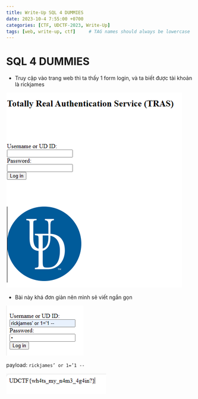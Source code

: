 ```yaml
---
title: Write-Up SQL 4 DUMMIES
date: 2023-10-4 7:55:00 +0700
categories: [CTF, UDCTF-2023, Write-Up]
tags: [web, write-up, ctf]     # TAG names should always be lowercase
---
```

# SQL 4 DUMMIES

- Truy cập vào trang web thì ta thấy 1 form login, và ta biết được tài khoản là rickjames

<img src="/assets/writeup/cookie/SQL 4 DUMMIES 6a94d5d7b64b4eb79db0b1facd8a1686/Untitled.png">

- Bài này khá đơn giản nên mình sẽ viết ngắn gọn

<img src="/assets/writeup/cookie/SQL 4 DUMMIES 6a94d5d7b64b4eb79db0b1facd8a1686/Untitled 1.png">

payload: `rickjames’ or 1=’1 --`

<img src="/assets/writeup/cookie/SQL 4 DUMMIES 6a94d5d7b64b4eb79db0b1facd8a1686/Untitled 2.png">
